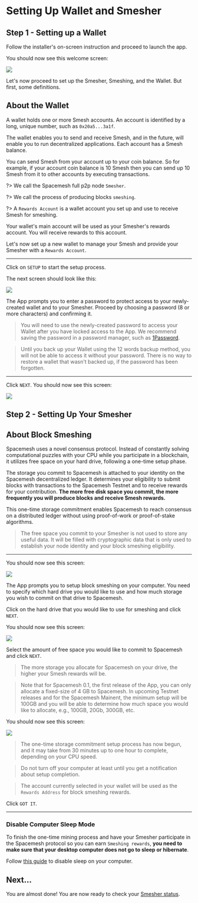 # Setting Up Wallet and Smesher

## Step 1 - Setting up a Wallet
Follow the installer's on-screen instruction and proceed to launch the app.

You should now see this welcome screen:

![](../images/v1.0/welcome.png)

Let's now proceed to set up the Smesher, Smeshing, and the Wallet. But first, some definitions.

## About the Wallet

A wallet holds one or more Smesh accounts. An account is identified by a long, unique number, such as `0x20a5...3a1f`.

The wallet enables you to send and receive Smesh, and in the future, will enable you to run decentralized applications. Each account has a Smesh balance.

You can send Smesh from your account up to your coin balance. So for example, if your account coin balance is 10 Smesh then you can send up 10 Smesh from it to other accounts by executing transactions.

?> We call the Spacemesh full p2p node `Smesher`.

?> We call the process of producing blocks `smeshing`.

?> A `Rewards Account` is a wallet account you set up and use to receive Smesh for smeshing.

Your wallet's main account will be used as your Smesher's rewards account. You will receive rewards to this account.

Let's now set up a new wallet to manage your Smesh and provide your Smesher with a `Rewards Account`.

---

Click on `SETUP` to start the setup process.

The next screen should look like this:

![](../images/v1.0/protect_wallet.png)

The App prompts you to enter a password to protect access to your newly-created wallet and to your Smesher. Proceed by choosing a password (8 or more characters) and confirming it.

> You will need to use the newly-created password to access your Wallet after you have locked access to the App. We recommend saving the password in a password manager, such as [1Password](https://1password.com).

> Until you back up your Wallet using the 12 words backup method, you will not be able to access it without your password. There is no way to restore a wallet that wasn't backed up, if the password has been forgotten.

---

Click `NEXT`. You should now see this screen:

![](../images/v1.0/protect_wallet_confirmed.png)


## Step 2 - Setting Up Your Smesher

## About Block Smeshing

Spacemesh uses a novel consensus protocol. Instead of constantly solving computational puzzles with your CPU while you participate in a blockchain, it utilizes free space on your hard drive, following a one-time setup phase.

The storage you commit to Spacemesh is attached to your identity on the Spacemesh decentralized ledger. It determines your eligibility to submit blocks with transactions to the Spacemesh Testnet and to receive rewards for your contribution. **The more free disk space you commit, the more frequently you will produce blocks and receive Smesh rewards.**

This one-time storage commitment enables Spacemesh to reach consensus on a distributed ledger without using proof-of-work or proof-of-stake algorithms.

> The free space you commit to your Smesher is not used to store any useful data. It will be filled with cryptographic data that is only used to establish your node identity and your block smeshing eligibility.

---

You should now see this screen:

![](../images/v1.0/miner_setup_size.png)

The App prompts you to setup block smeshing on your computer. You need to specify which hard drive you would like to use and how much storage you wish to commit on that drive to Spacemesh.

Click on the hard drive that you would like to use for smeshing and click `NEXT`.

You should now see this screen:

![](../images/v1.0/miner_setup_post_size.png)

Select the amount of free space you would like to commit to Spacemesh and click `NEXT`.

> The more storage you allocate for Spacemesh on your drive, the higher your Smesh rewards will be.

> Note that for Spacemesh 0.1, the first release of the App, you can only allocate a fixed-size of 4 GB to Spacemesh. In upcoming Testnet releases and for the Spacemesh Mainent, the minimum setup will be 100GB and you will be able to determine how much space you would like to allocate, e.g., 100GB, 20Gb, 300GB, etc.

You should now see this screen:

![](../images/v1.0/miner_setup_complete.png)

> The one-time storage commitment setup process has now begun, and it may take from 30 minutes up to one hour to complete, depending on your CPU speed.

> Do not turn off your computer at least until you get a notification about setup completion.

> The account currently selected in your wallet will be used as the `Rewards Address` for block smeshing rewards.

Click `GOT IT`.

---


### Disable Computer Sleep Mode
To finish the one-time mining process and have your Smesher participate in the Spacemesh protocol so you can earn `Smeshing rewards`, **you need to make sure that your desktop computer does not go to sleep or hibernate**.

Follow [this guide](no_sleep.md) to disable sleep on your computer.


## Next...
You are almost done! You are now ready to check your [Smesher status](guide/status.md).
